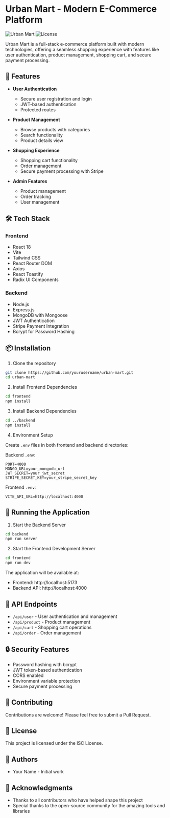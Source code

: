# Urban Mart - Modern E-Commerce Platform

![Urban Mart](https://img.shields.io/badge/Urban-Mart-blue)
![License](https://img.shields.io/badge/license-ISC-green)

Urban Mart is a full-stack e-commerce platform built with modern technologies, offering a seamless shopping experience with features like user authentication, product management, shopping cart, and secure payment processing.

## 🚀 Features

- **User Authentication**

  - Secure user registration and login
  - JWT-based authentication
  - Protected routes

- **Product Management**

  - Browse products with categories
  - Search functionality
  - Product details view

- **Shopping Experience**

  - Shopping cart functionality
  - Order management
  - Secure payment processing with Stripe

- **Admin Features**
  - Product management
  - Order tracking
  - User management

## 🛠️ Tech Stack

### Frontend

- React 18
- Vite
- Tailwind CSS
- React Router DOM
- Axios
- React Toastify
- Radix UI Components

### Backend

- Node.js
- Express.js
- MongoDB with Mongoose
- JWT Authentication
- Stripe Payment Integration
- Bcrypt for Password Hashing

## 📦 Installation

1. Clone the repository

```bash
git clone https://github.com/yourusername/urban-mart.git
cd urban-mart
```

2. Install Frontend Dependencies

```bash
cd frontend
npm install
```

3. Install Backend Dependencies

```bash
cd ../backend
npm install
```

4. Environment Setup

Create `.env` files in both frontend and backend directories:

Backend `.env`:

```
PORT=4000
MONGO_URL=your_mongodb_url
JWT_SECRET=your_jwt_secret
STRIPE_SECRET_KEY=your_stripe_secret_key
```

Frontend `.env`:

```
VITE_API_URL=http://localhost:4000
```

## 🚀 Running the Application

1. Start the Backend Server

```bash
cd backend
npm run server
```

2. Start the Frontend Development Server

```bash
cd frontend
npm run dev
```

The application will be available at:

- Frontend: http://localhost:5173
- Backend API: http://localhost:4000

## 📝 API Endpoints

- `/api/user` - User authentication and management
- `/api/product` - Product management
- `/api/cart` - Shopping cart operations
- `/api/order` - Order management

## 🔒 Security Features

- Password hashing with bcrypt
- JWT token-based authentication
- CORS enabled
- Environment variable protection
- Secure payment processing

## 🤝 Contributing

Contributions are welcome! Please feel free to submit a Pull Request.

## 📄 License

This project is licensed under the ISC License.

## 👥 Authors

- Your Name - Initial work

## 🙏 Acknowledgments

- Thanks to all contributors who have helped shape this project
- Special thanks to the open-source community for the amazing tools and libraries
